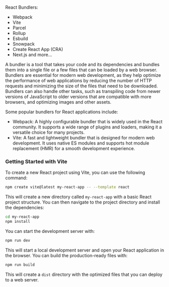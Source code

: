 React Bundlers:
- Webpack
- Vite
- Parcel
- Rollup
- Esbuild
- Snowpack
- Create React App (CRA)
- Next.js
 and more...

A bundler is a tool that takes your code and its dependencies and bundles them into a single file or a few files that can be loaded by a web browser. Bundlers are essential for modern web development, as they help optimize the performance of web applications by reducing the number of HTTP requests and minimizing the size of the files that need to be downloaded.
Bundlers can also handle other tasks, such as transpiling code from newer versions of JavaScript to older versions that are compatible with more browsers, and optimizing images and other assets.

Some popular bundlers for React applications include:
- Webpack: A highly configurable bundler that is widely used in the React community. It supports a wide range of plugins and loaders, making it a versatile choice for many projects.
- Vite: A fast and lightweight bundler that is designed for modern web development. It uses native ES modules and supports hot module replacement (HMR) for a smooth development experience.

### Getting Started with Vite
To create a new React project using Vite, you can use the following command:
```bash
npm create vite@latest my-react-app -- --template react
```
This will create a new directory called `my-react-app` with a basic React project structure. You can then navigate to the project directory and install the dependencies:
```bash
cd my-react-app
npm install
```
You can start the development server with:
```bash
npm run dev
```
This will start a local development server and open your React application in the browser.
You can build the production-ready files with:
```bash
npm run build
```
This will create a `dist` directory with the optimized files that you can deploy to a web server.